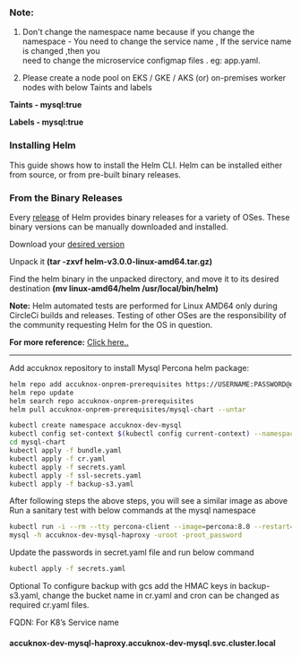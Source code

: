 ### Note:
1. Don't change the namespace name because if you change the namespace - You need to change the service name , If the service name is changed ,then you  
need to change the microservice configmap files . eg: app.yaml.

2. Please create a node pool on EKS / GKE / AKS (or) on-premises worker nodes with below Taints and labels

<b>Taints - mysql:true 

Labels - mysql:true</b>

### Installing Helm
This guide shows how to install the Helm CLI. Helm can be installed either from source, or from pre-built binary releases.

### From the Binary Releases

Every [release](https://github.com/helm/helm/releases) of Helm provides binary releases for a variety of OSes. These binary versions can be manually downloaded and installed.

Download your [desired version](https://github.com/helm/helm/releases)

Unpack it <b>(tar -zxvf helm-v3.0.0-linux-amd64.tar.gz)</b>

Find the helm binary in the unpacked directory, and move it to its desired destination <b>(mv linux-amd64/helm /usr/local/bin/helm)</b>

<b>Note:</b> Helm automated tests are performed for Linux AMD64 only during CircleCi builds and releases. Testing of other OSes are the responsibility of the community requesting Helm for the OS in question.

<b>For more reference:</b> [Click here..](https://helm.sh/docs/intro/install/)

---


Add accuknox repository to install  Mysql Percona helm package:
```sh
helm repo add accuknox-onprem-prerequisites https://USERNAME:PASSWORD@onprem.accuknox.com/repository/accuknox-onprem-prerequisites
helm repo update
helm search repo accuknox-onprem-prerequisites
helm pull accuknox-onprem-prerequisites/mysql-chart --untar
```
```sh
kubectl create namespace accuknox-dev-mysql
kubectl config set-context $(kubectl config current-context) --namespace=accuknox-dev-mysql 
cd mysql-chart 
kubectl apply -f bundle.yaml
kubectl apply -f cr.yaml
kubectl apply -f secrets.yaml 
kubectl apply -f ssl-secrets.yaml 
kubectl apply -f backup-s3.yaml
```

After following steps the above steps, you will see a similar image as above 
Run a sanitary test with below commands at the mysql namespace

```sh
kubectl run -i --rm --tty percona-client --image=percona:8.0 --restart=Never -- bash -il
mysql -h accuknox-dev-mysql-haproxy -uroot -proot_password
```

Update the passwords in secret.yaml file and run below command

```sh
kubectl apply -f secrets.yaml
```
Optional To configure backup with gcs add the HMAC keys in backup-s3.yaml, change the bucket name in cr.yaml and cron can be changed as required cr.yaml files.

FQDN: For K8’s Service name

#### accuknox-dev-mysql-haproxy.accuknox-dev-mysql.svc.cluster.local